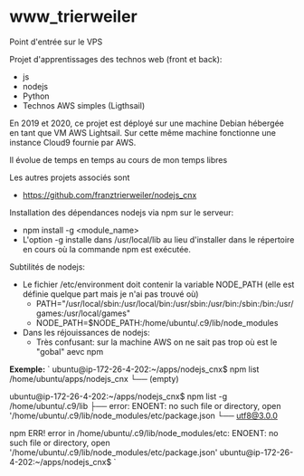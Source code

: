 # www_trierweiler
Point d'entrée sur le VPS

Projet d'apprentissages des technos web (front et back):
- js
- nodejs
- Python
- Technos AWS simples (Ligthsail)

En 2019 et 2020, ce projet est déployé sur une machine Debian hébergée en tant que VM AWS Lightsail.
Sur cette même machine fonctionne une instance Cloud9 fournie par AWS.

Il évolue de temps en temps au cours de mon temps libres

Les autres projets associés sont
- https://github.com/franztrierweiler/nodejs_cnx

Installation des dépendances nodejs via npm sur le serveur:
- npm install -g <module_name>
- L'option -g installe dans /usr/local/lib au lieu d'installer dans le répertoire en cours où la commande npm est exécutée.

Subtilités de nodejs:
- Le fichier /etc/environment doit contenir la variable NODE_PATH (elle est définie quelque part mais je n'ai pas trouvé où)
    - PATH="/usr/local/sbin:/usr/local/bin:/usr/sbin:/usr/bin:/sbin:/bin:/usr/games:/usr/local/games"
    - NODE_PATH=$NODE_PATH:/home/ubuntu/.c9/lib/node_modules
- Dans les réjouissances de nodejs:
    - Très confusant: sur la machine AWS on ne sait pas trop où est le "gobal" aevc npm

__Exemple:__
` 
ubuntu@ip-172-26-4-202:~/apps/nodejs_cnx$ npm list
/home/ubuntu/apps/nodejs_cnx
└── (empty)

ubuntu@ip-172-26-4-202:~/apps/nodejs_cnx$ npm list -g
/home/ubuntu/.c9/lib
├──  error: ENOENT: no such file or directory, open '/home/ubuntu/.c9/lib/node_modules/etc/package.json
└── utf8@3.0.0

npm ERR! error in /home/ubuntu/.c9/lib/node_modules/etc: ENOENT: no such file or directory, open '/home/ubuntu/.c9/lib/node_modules/etc/package.json'
ubuntu@ip-172-26-4-202:~/apps/nodejs_cnx$ 
`
